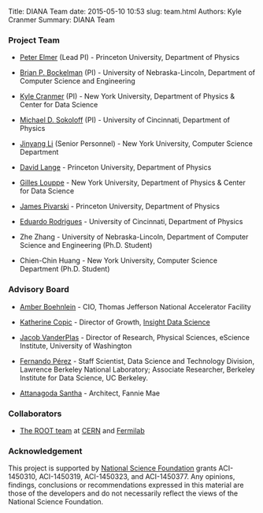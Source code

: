 Title: DIANA Team
date: 2015-05-10 10:53
slug: team.html
Authors: Kyle Cranmer
Summary: DIANA Team


### Project Team

  * [Peter Elmer](http://www.princeton.edu/physics/people/display_person.xml?netid=gelmer&display=Research%20Staff) (Lead PI) - Princeton University, Department of Physics

  * [Brian P. Bockelman](https://github.com/bbockelm) (PI) - University of Nebraska-Lincoln, Department of Computer Science and Engineering

  * [Kyle Cranmer](http://theoryandpractice.org) (PI) - New York University, Department of Physics & Center for Data Science

  * [Michael D. Sokoloff](http://www.artsci.uc.edu/departments/physics/fac_staff.html?eid=sokoloff&thecomp=uceprof) (PI) - University of Cincinnati, Department of Physics

  * [Jinyang Li](http://www.news.cs.nyu.edu/~jinyang/) (Senior Personnel) - New York University, Computer Science Department

  * [David Lange](http://cern.ch/David.Lange) - Princeton University, Department of Physics

  * [Gilles Louppe](https://glouppe.github.io/) - New York University, Department of Physics & Center for Data Science

  * [James Pivarski](https://github.com/jpivarski) - Princeton University, Department of Physics

  * [Eduardo Rodrigues](http://cern.ch/eduardo.rodrigues) - University of Cincinnati, Department of Physics

  * Zhe Zhang - University of Nebraska-Lincoln, Department of Computer Science and Engineering (Ph.D. Student)

  * Chien-Chin Huang - New York University, Computer Science Department (Ph.D. Student)


### Advisory Board

  * [Amber Boehnlein](https://www.jlab.org/div_dept/directorate/directors/ABoehnlein.html) - CIO, Thomas Jefferson National Accelerator Facility

  * [Katherine Copic](https://www.linkedin.com/in/kcopic) - Director of Growth, [Insight Data Science](http://insightdatascience.com)

  * [Jacob VanderPlas](http://staff.washington.edu/jakevdp/) - Director of Research, Physical Sciences, eScience Institute, University of Washington  

  * [Fernando Pérez](http://fperez.org) - Staff Scientist, Data Science and Technology Division, Lawrence Berkeley National Laboratory; Associate Researcher, Berkeley Institute for Data Science, UC Berkeley.

  * [Attanagoda Santha](https://www.linkedin.com/pub/attanagoda-santha/60/aba/399) - Architect, Fannie Mae

### Collaborators

  * [The ROOT team](https://root.cern.ch/team) at [CERN](http://home.cern) and [Fermilab](http://www.fnal.gov)

### Acknowledgement

This project is supported by [National Science Foundation](http://nsf.gov) grants ACI-1450310, ACI-1450319, ACI-1450323, and ACI-1450377. Any opinions, findings, conclusions or recommendations expressed in this material are those of the developers and do not necessarily reflect the views of the National Science Foundation.

